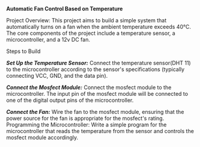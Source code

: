 __Automatic Fan Control Based on Temperature__

Project Overview:
This project aims to build a simple system that automatically turns on a fan when the ambient temperature exceeds 40°C. The core components of the project include a temperature sensor, a microcontroller, and a 12v DC fan.

Steps to Build

__*Set Up the Temperature Sensor:*__ Connect the temperature sensor(DHT 11) to the microcontroller according to the sensor's specifications (typically connecting VCC, GND, and the data pin).

__*Connect the Mosfect Module:*__ Connect the mosfect module to the microcontroller. The input pin of the mosfect module will be connected to one of the digital output pins of the microcontroller.

__*Connect the Fan:*__ Wire the fan to the mosfect module, ensuring that the power source for the fan is appropriate for the mosfect's rating.
Programming the Microcontroller: Write a simple program for the microcontroller that reads the temperature from the sensor and controls the mosfect module accordingly.
